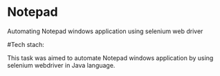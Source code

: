 # Notepad
Automating Notepad windows application using selenium web driver 


#Tech stach:

This task was aimed to automate Notepad windows application by using selenium webdriver in Java language.
